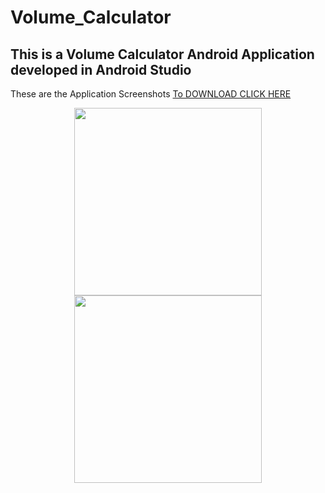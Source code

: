 # Volume_Calculator

## This is a Volume Calculator Android Application developed in Android Studio 

These are the Application Screenshots
[To DOWNLOAD CLICK HERE](https://drive.google.com/file/d/1z0h9bcgbo1HNGW3foVB-OXY5fKvSTnDS/view?usp=sharing)

<p align="center">
  <img src="https://github.com/atharva-narkhede/Volume_Calculator_Android/assets/106006803/014c1974-2bb2-42d4-9c0d-ee1eb6e6a696" width="300">
  <img src="https://github.com/atharva-narkhede/Volume_Calculator_Android/assets/106006803/a00d4547-c57b-43b9-8ae9-c9f348a2f975" width="300">
</p>


